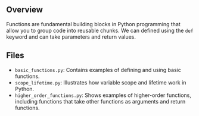 
## Overview
Functions are fundamental building blocks in Python programming that allow you to group code into reusable chunks.
We can defined using the `def` keyword and can take parameters and return values.

## Files

- `basic_functions.py`: Contains examples of defining and using basic functions.
- `scope_lifetime.py`: Illustrates how variable scope and lifetime work in Python.
- `higher_order_functions.py`: Shows examples of higher-order functions, including functions that take other functions as arguments and return functions.

